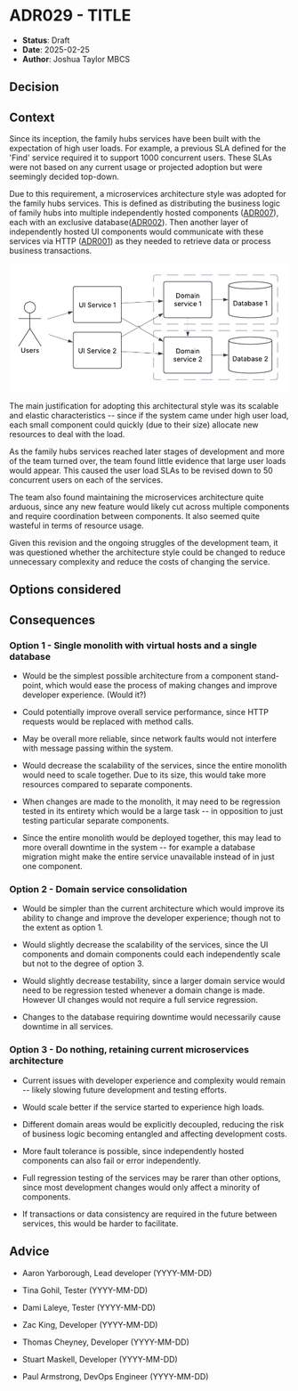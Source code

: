 # ADR029 - TITLE

- **Status**: Draft
- **Date**: 2025-02-25
- **Author**: Joshua Taylor MBCS

## Decision

<!-- 
    In a few sentences, describe the decision taken. 
-->

## Context

Since its inception, the family hubs services have been built with the
expectation of high user loads. For example, a previous SLA defined for the
'Find' service required it to support 1000 concurrent users. These SLAs were not
based on any current usage or projected adoption but were seemingly decided
top-down.

Due to this requirement, a microservices architecture style was adopted for the
family hubs services. This is defined as distributing the business logic of
family hubs into multiple independently hosted components
([ADR007](./ADR007-use-azure-app-services.md)), each with an exclusive
database([ADR002](./ADR002-use-a-managed-azure-database.md)). Then another layer
of independently hosted UI components would communicate with these services via
HTTP ([ADR001](./ADR001-use-http-for-inter-service-comms.md)) as they needed to
retrieve data or process business transactions.

![](./img/ADR029-microservices.png)

The main justification for adopting this architectural style was its scalable
and elastic characteristics -- since if the system came under high user load,
each small component could quickly (due to their size) allocate new resources to
deal with the load.

As the family hubs services reached later stages of development and more of the
team turned over, the team found little evidence that large user loads would
appear. This caused the user load SLAs to be revised down to 50 concurrent users
on each of the services.

The team also found maintaining the microservices architecture quite arduous,
since any new feature would likely cut across multiple components and require
coordination between components. It also seemed quite wasteful in terms of
resource usage.

Given this revision and the ongoing struggles of the development team, it was
questioned whether the architecture style could be changed to reduce unnecessary
complexity and reduce the costs of changing the service.

## Options considered

<!-- 
    Briefly describe each option considered as a numbered list. Start with the selected option.
    It's usually wise to include a 'do nothing' option.

    e.g.

    1. (SELECTED) PostgreSQL
    2. Oracle
    3. SQL Server  
-->

## Consequences

### Option 1 - Single monolith with virtual hosts and a single database

- Would be the simplest possible architecture from a component stand-point,
  which would ease the process of making changes and improve developer
  experience. (Would it?)

- Could potentially improve overall service performance, since HTTP requests
  would be replaced with method calls.

- May be overall more reliable, since network faults would not interfere with
  message passing within the system.

- Would decrease the scalability of the services, since the entire monolith
  would need to scale together. Due to its size, this would take more resources
  compared to separate components.

- When changes are made to the monolith, it may need to be regression tested in
  its entirety which would be a large task -- in opposition to just testing
  particular separate components.

- Since the entire monolith would be deployed together, this may lead to more
  overall downtime in the system -- for example a database migration might make
  the entire service unavailable instead of in just one component.

### Option 2 - Domain service consolidation

- Would be simpler than the current architecture which would improve its ability
  to change and improve the developer experience; though not to the extent as
  option 1.

- Would slightly decrease the scalability of the services, since the UI components 
  and domain components could each independently scale but not to the degree of
  option 3.

- Would slightly decrease testability, since a larger domain service would need
  to be regression tested whenever a domain change is made. However UI changes
  would not require a full service regression.

- Changes to the database requiring downtime would necessarily cause downtime in
  all services.

### Option 3 - Do nothing, retaining current microservices architecture

- Current issues with developer experience and complexity would remain -- likely
  slowing future development and testing efforts.

- Would scale better if the service started to experience high loads.

- Different domain areas would be explicitly decoupled, reducing the risk of
  business logic becoming entangled and affecting development costs.

- More fault tolerance is possible, since independently hosted components can
  also fail or error independently.

- Full regression testing of the services may be rarer than other options, since
  most development changes would only affect a minority of components.

- If transactions or data consistency are required in the future between
  services, this would be harder to facilitate.

## Advice

<!--
    List of advice gathered to make this decision, including the names and role of 
    advisors and the date each piece of advice was gathered.

    Before submitting a decision, you are expected to gather advice from all team 
    members or stakeholders who will be affected by the decision.
-->

- Aaron Yarborough, Lead developer (YYYY-MM-DD)

- Tina Gohil, Tester (YYYY-MM-DD)

- Dami Laleye, Tester (YYYY-MM-DD)

- Zac King, Developer (YYYY-MM-DD)

- Thomas Cheyney, Developer (YYYY-MM-DD)

- Stuart Maskell, Developer (YYYY-MM-DD)

- Paul Armstrong, DevOps Engineer (YYYY-MM-DD)
